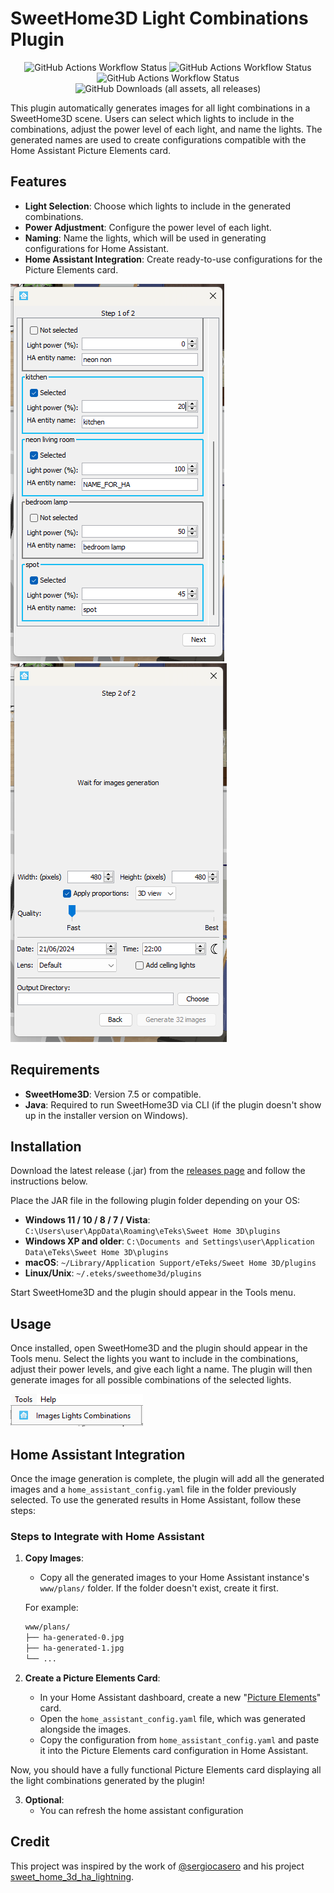 # SweetHome3D Light Combinations Plugin

<div align="center">

![GitHub Actions Workflow Status](https://img.shields.io/github/actions/workflow/status/MaloPolese/sweethome3d-light-combinations-plugin/main.yml?branch=main)
![GitHub Actions Workflow Status](https://img.shields.io/github/actions/workflow/status/MaloPolese/sweethome3d-light-combinations-plugin/draft.yml?branch=main&label=draft%20release)
![GitHub Actions Workflow Status](https://img.shields.io/github/actions/workflow/status/MaloPolese/sweethome3d-light-combinations-plugin/release.yml?label=release)
![GitHub Downloads (all assets, all releases)](https://img.shields.io/github/downloads/MaloPolese/sweethome3d-light-combinations-plugin/total)

</div>

This plugin automatically generates images for all light combinations in a SweetHome3D scene. Users can select which lights to include in the combinations, adjust the power level of each light, and name the lights. The generated names are used to create configurations compatible with the Home Assistant Picture Elements card.

## Features
- **Light Selection**: Choose which lights to include in the generated combinations.
- **Power Adjustment**: Configure the power level of each light.
- **Naming**: Name the lights, which will be used in generating configurations for Home Assistant.
- **Home Assistant Integration**: Create ready-to-use configurations for the Picture Elements card.

![light_selection_step](./docs/light_selection_step.png)
![image_generation_step](./docs/image_generation_step.png)

## Requirements
- **SweetHome3D**: Version 7.5 or compatible.
- **Java**: Required to run SweetHome3D via CLI (if the plugin doesn't show up in the installer version on Windows).

## Installation

Download the latest release (.jar) from the [releases page](https://github.com/MaloPolese/sweethome3d-light-combinations-plugin/releases) and follow the instructions below.

Place the JAR file in the following plugin folder depending on your OS:

- **Windows 11 / 10 / 8 / 7 / Vista**: `C:\Users\user\AppData\Roaming\eTeks\Sweet Home 3D\plugins`
- **Windows XP and older**: `C:\Documents and Settings\user\Application Data\eTeks\Sweet Home 3D\plugins`
- **macOS**: `~/Library/Application Support/eTeks/Sweet Home 3D/plugins`
- **Linux/Unix**: `~/.eteks/sweethome3d/plugins`

Start SweetHome3D and the plugin should appear in the Tools menu.

## Usage

Once installed, open SweetHome3D and the plugin should appear in the Tools menu. Select the lights you want to include in the combinations, adjust their power levels, and give each light a name. The plugin will then generate images for all possible combinations of the selected lights.

![plugin_menu](./docs/plugin_menu.png)

## Home Assistant Integration

Once the image generation is complete, the plugin will add all the generated images and a `home_assistant_config.yaml` file in the folder previously selected. To use the generated results in Home Assistant, follow these steps:

### Steps to Integrate with Home Assistant

1. **Copy Images**:
    - Copy all the generated images to your Home Assistant instance's `www/plans/` folder. If the folder doesn't exist, create it first.

   For example:
   ```bash
   www/plans/
   ├── ha-generated-0.jpg
   ├── ha-generated-1.jpg
   └── ...
   ```

2. **Create a Picture Elements Card**:
    - In your Home Assistant dashboard, create a new "[Picture Elements](https://www.home-assistant.io/dashboards/picture-elements/)" card.
    - Open the `home_assistant_config.yaml` file, which was generated alongside the images.
    - Copy the configuration from `home_assistant_config.yaml` and paste it into the Picture Elements card configuration in Home Assistant.

Now, you should have a fully functional Picture Elements card displaying all the light combinations generated by the plugin!

3. **Optional**: 
   - You can refresh the home assistant configuration

 
## Credit

This project was inspired by the work of [@sergiocasero](https://github.com/sergiocasero) and his project [sweet_home_3d_ha_lightning](https://github.com/sergiocasero/sweet_home_3d_ha_lightning).